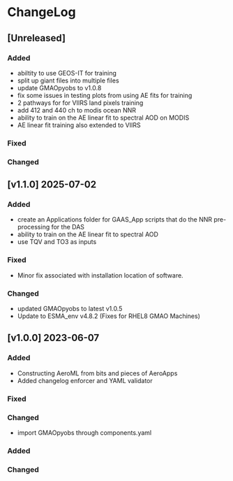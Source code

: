# ChangeLog

## [Unreleased]

### Added

- abiltity to use GEOS-IT for training
- split up giant files into multiple files
- update GMAOpyobs to v1.0.8
- fix some issues in testing plots from using AE fits for training
- 2 pathways for for VIIRS land pixels training
- add 412 and 440 ch to modis ocean NNR
- ability to train on the AE linear fit to spectral AOD on MODIS 
- AE linear fit training also extended to VIIRS

### Fixed

### Changed

## [v1.1.0] 2025-07-02

### Added

- create an Applications folder for GAAS_App scripts that do the NNR pre-processing for the DAS
- ability to train on the AE linear fit to spectral AOD
- use TQV and TO3 as inputs

### Fixed

- Minor fix associated with installation location of software.

### Changed

- updated GMAOpyobs to latest v1.0.5
- Update to ESMA_env v4.8.2 (Fixes for RHEL8 GMAO Machines)

## [v1.0.0] 2023-06-07

### Added

- Constructing AeroML from bits and pieces of AeroApps
- Added changelog enforcer and YAML validator

### Fixed

### Changed

- import GMAOpyobs through components.yaml

### Added
   
### Changed 
   
